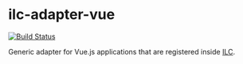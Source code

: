 # ilc-adapter-vue

[![Build Status](https://travis-ci.com/namecheap/ilc-adapter-vue.svg?branch=master)](https://travis-ci.com/github/namecheap/ilc-adapter-vue)

Generic adapter for Vue.js applications that are registered inside [ILC](https://github.com/namecheap/ilc).
